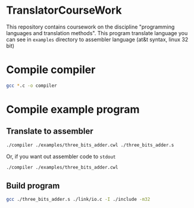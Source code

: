 # TranslatorCourseWork
This repository contains coursework on the discipline "programming languages and translation methods".
This program translate language you can see in `examples` directory to assembler language (at&t syntax, linux 32 bit)
# Compile compiler
```bash
gcc *.c -o compiler
```
# Compile example program
## Translate to assembler
```bash
./compiler ./examples/three_bits_adder.cwl ./three_bits_adder.s
```
Or, if you want out assembler code to `stdout`
```bash
./compiler ./examples/three_bits_adder.cwl
```
## Build program
```bash
gcc ./three_bits_adder.s ./link/io.c -I ./include -m32
```
